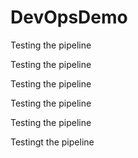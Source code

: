 # DevOpsDemo

Testing the pipeline

Testing the pipeline

Testing the pipeline

Testing the pipeline

Testing the pipeline

Testingt the pipeline
